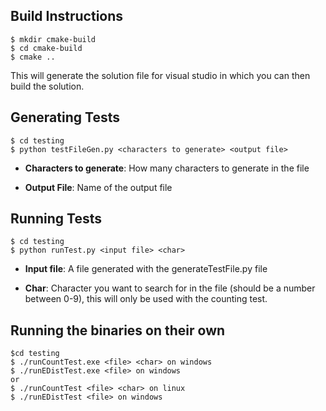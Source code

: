 ## Build Instructions   
```
$ mkdir cmake-build
$ cd cmake-build
$ cmake ..
```
This will generate the solution file for visual studio in which you can then build the solution.

## Generating Tests
```
$ cd testing
$ python testFileGen.py <characters to generate> <output file>
```
- **Characters to generate**: How many characters to generate in the file

- **Output File**: Name of the output file


## Running Tests
```
$ cd testing
$ python runTest.py <input file> <char>
```

- **Input file**: 
A file generated with the generateTestFile.py file


- **Char**: 
Character you want to search for in the file (should be a number between 0-9), this will only be used with the counting test.


## Running the binaries on their own
```
$cd testing
$ ./runCountTest.exe <file> <char> on windows
$ ./runEDistTest.exe <file> on windows
or
$ ./runCountTest <file> <char> on linux
$ ./runEDistTest <file> on windows
```
